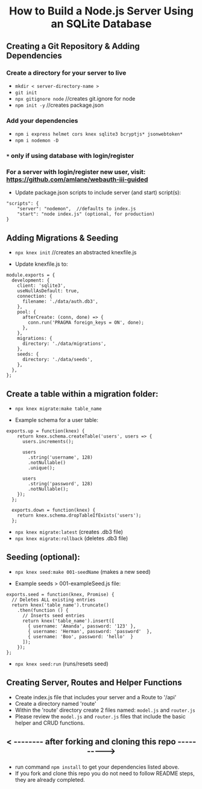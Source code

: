 # <p align="center">How to Build a Node.js Server Using an SQLite Database</p>

## Creating a Git Repository & Adding Dependencies

### Create a directory for your server to live

- `mkdir < server-directory-name >`
- `git init`              
- `npx gitignore node`    //creates git.ignore for node
- `npm init -y`           //creates package.json

### Add your dependencies

- `npm i express helmet cors knex sqlite3 bcryptjs* jsonwebtoken*`         
- `npm i nodemon -D`	

### `*` only if using database with login/register

### For a server with login/register new user, visit: https://github.com/amlane/webauth-iii-guided 

- Update package.json scripts to include server (and start) script(s):

```
"scripts": {
	"server": "nodemon",  //defaults to index.js
	"start": "node index.js" (optional, for production)
}
```


## Adding Migrations & Seeding

- `npx knex init`    //creates an abstracted knexfile.js

- Update knexfile.js to:

```
module.exports = {
  development: {
    client: 'sqlite3',
    useNullAsDefault: true,
    connection: {
      filename: './data/auth.db3',
    },
    pool: {
      afterCreate: (conn, done) => {
        conn.run('PRAGMA foreign_keys = ON', done);
      },
    },
    migrations: {
      directory: './data/migrations',
    },
    seeds: {
      directory: './data/seeds',
    },
  },
};
```

## Create a table within a migration folder:

- `npx knex migrate:make table_name`

- Example schema for a user table: 

```
exports.up = function(knex) {
    return knex.schema.createTable('users', users => {
      users.increments();
  
      users
        .string('username', 128)
        .notNullable()
        .unique();

      users
        .string('password', 128)
        .notNullable();
    });
  };
  
  exports.down = function(knex) {
    return knex.schema.dropTableIfExists('users');
  };

```

- `npx knex migrate:latest`     (creates .db3 file)
- `npx knex migrate:rollback`   (deletes .db3 file)

## Seeding (optional):

- `npx knex seed:make 001-seedName`    (makes a new seed)

- Example seeds > 001-exampleSeed.js file:

```
exports.seed = function(knex, Promise) {
  // Deletes ALL existing entries
  return knex('table_name').truncate()
    .then(function () {
      // Inserts seed entries
      return knex('table_name').insert([
        { username: 'Amanda', password: '123' },
        { username: 'Herman', password: 'password'  },
        { username: 'Boo', password: 'hello'  }
      ]);
    });
};
```

- `npx knex seed:run`		               (runs/resets seed)



## Creating Server, Routes and Helper Functions

- Create index.js file that includes your server and a Route to '/api'
- Create a directory named 'route'
- Within the 'route' directory create 2 files named: `model.js` and `router.js`
- Please review the `model.js` and `router.js` files that include the basic helper and CRUD functions.

## <p align="center">< -------- after forking and cloning this repo ----------></p>

- run command `npm install` to get your dependencies listed above.
- If you fork and clone this repo you do not need to follow README steps, they are already completed. 


